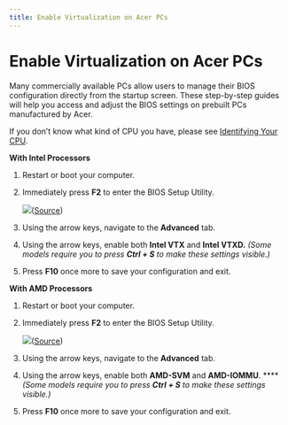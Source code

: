 ```yaml
---
title: Enable Virtualization on Acer PCs
---
```


# Enable Virtualization on Acer PCs

Many commercially available PCs allow users to manage their BIOS configuration directly from the startup screen. These step-by-step guides will help you access and adjust the BIOS settings on prebuilt PCs manufactured by Acer.

If you don’t know what kind of CPU you have, please see [Identifying Your CPU](https://support.salad.com/article/274-identifying-your-cpu).

**With Intel Processors**

1. Restart or boot your computer.
2. Immediately press **F2** to enter the BIOS Setup Utility.
   
   ![](https://s3.amazonaws.com/helpscout.net/docs/assets/615b47bfca9e0011a4434693/images/63517fcd927a2c1634dfc458/file-BgQlzL6iBo.png)([Source](https://community.acer.com/en/kb/articles/14750-how-to-enable-virtualization-technology-on-acer-products))
3. Using the arrow keys, navigate to the **Advanced** tab.
4. Using the arrow keys, enable both **Intel VTX** and **Intel VTXD.** *(Some models require you to press **Ctrl + S** to make these settings visible.)*
5. Press **F10** once more to save your configuration and exit.

**With AMD Processors**

1. Restart or boot your computer.
2. Immediately press **F2** to enter the BIOS Setup Utility.
   
   ![](https://s3.amazonaws.com/helpscout.net/docs/assets/615b47bfca9e0011a4434693/images/63518063927a2c1634dfc462/file-hi1XqjpmtQ.png)([Source](https://community.acer.com/en/kb/articles/14750-how-to-enable-virtualization-technology-on-acer-products))
3. Using the arrow keys, navigate to the **Advanced** tab.
4. Using the arrow keys, enable both **AMD-SVM** and **AMD-IOMMU**. \*\*\*\**(Some models require you to press **Ctrl + S** to make these settings visible.)*
5. Press **F10** once more to save your configuration and exit.
